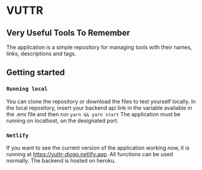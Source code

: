 # VUTTR
## Very Useful Tools To Remember

The application is a simple repository for managing tools with their names, 
links, descriptions and tags.

## Getting started

### `Running local`

You can clone the repository or download the files to test yourself locally.
In the local repository, insert your backend api link in the variable available 
in the .env file and then run `yarn && yarn start`
The application must be running on localhost, on the designated port.

### `Netlify`

If you want to see the current version of the application working now, 
it is running at https://vuttr-diogo.netlify.app. All functions can be used normally.
The backend is hosted on heroku.
